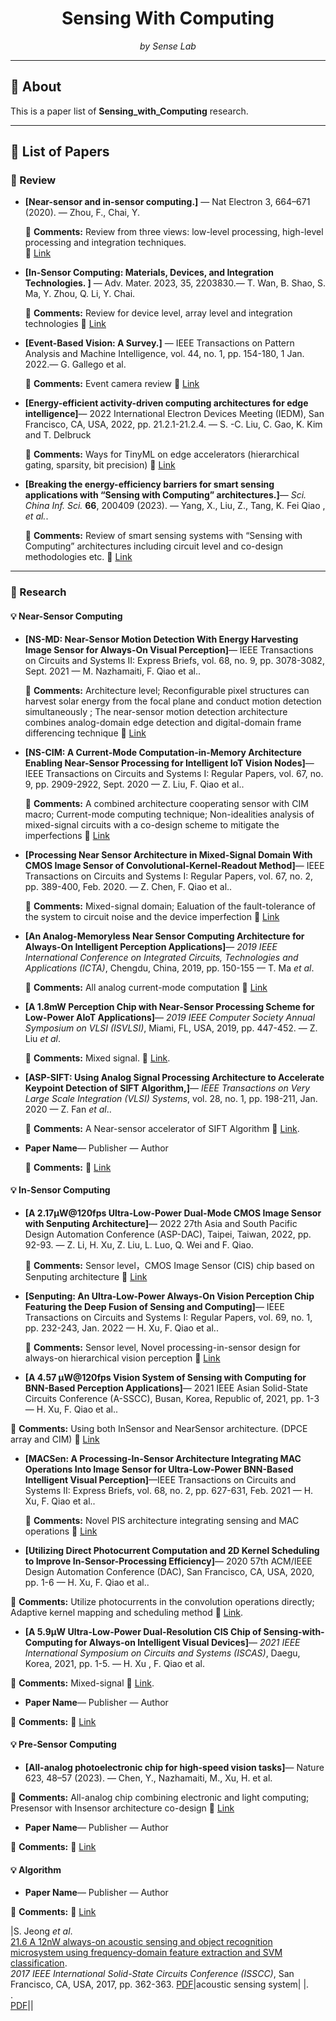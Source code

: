 <div align="center">

<h1>Sensing With Computing</h1>  
<p><em>by Sense Lab</em></p>

</div>

---

## 📘 About

This is a paper list of **Sensing_with_Computing** research.  



---

## 🔖 List of Papers

### 📑 Review

- **[Near-sensor and in-sensor computing.]** — Nat Electron 3, 664–671 (2020).  — Zhou, F., Chai, Y.

  📝 **Comments:** Review from three views: low-level processing, high-level processing and integration techniques.  
  🔗 [Link](https://doi.org/10.1038/s41928-020-00501-9)
  
  
- **[In-Sensor Computing: Materials, Devices, and Integration Technologies. ]** — Adv. Mater. 2023, 35, 2203830.— T. Wan, B. Shao, S. Ma, Y. Zhou, Q. Li, Y. Chai. 

  📝 **Comments:** Review for device level, array level and integration technologies 
  🔗 [Link](https://doi.org/10.1002/adma.202203830)
  
 - **[Event-Based Vision: A Survey.]** —  IEEE Transactions on Pattern Analysis and Machine Intelligence, vol. 44, no. 1, pp. 154-180, 1 Jan. 2022.— G. Gallego et al.  

    📝 **Comments:** Event camera review
  🔗 [Link](https://ieeexplore.ieee.org/document/9138762)

 - **[Energy-efficient activity-driven computing architectures for edge intelligence]**— 2022 International Electron Devices Meeting (IEDM), San Francisco, CA, USA, 2022, pp. 21.2.1-21.2.4. — S. -C. Liu, C. Gao, K. Kim and T. Delbruck

   📝 **Comments:** Ways for TinyML on edge accelerators (hierarchical gating, sparsity, bit precision)
  🔗 [Link](https://ieeexplore.ieee.org/document/10019443) 


 - **[Breaking the energy-efficiency barriers for smart sensing applications with “Sensing with Computing” architectures.]**— _Sci. China Inf. Sci._  **66**, 200409 (2023).  — Yang, X., Liu, Z., Tang, K. Fei Qiao , _et al._.

    📝 **Comments:** Review of smart sensing systems with “Sensing with Computing” architectures including circuit level and co-design methodologies etc. 
  🔗 [Link](https://link.springer.com/article/10.1007/s11432-023-3760-8) 



---

### 🔬 Research

####  💡 Near-Sensor Computing


 - **[NS-MD: Near-Sensor Motion Detection With Energy Harvesting Image Sensor for Always-On Visual Perception]**— IEEE Transactions on Circuits and Systems II: Express Briefs, vol. 68, no. 9, pp. 3078-3082, Sept. 2021 — M. Nazhamaiti, F. Qiao et al..

    📝 **Comments:** Architecture level; Reconfigurable pixel structures can harvest solar energy from the focal plane and conduct motion detection simultaneously ; The near-sensor motion detection architecture combines analog-domain edge detection and digital-domain frame differencing technique
  🔗 [Link](https://ieeexplore.ieee.org/document/9449866) 


 - **[NS-CIM: A Current-Mode Computation-in-Memory Architecture Enabling Near-Sensor Processing for Intelligent IoT Vision Nodes]**— IEEE Transactions on Circuits and Systems I: Regular Papers, vol. 67, no. 9, pp. 2909-2922, Sept. 2020 — Z. Liu, F. Qiao et al.. 
 
   📝 **Comments:** A combined architecture cooperating sensor with CIM macro; Current-mode computing technique;  Non-idealities analysis of mixed-signal circuits with a co-design scheme to mitigate the imperfections
  🔗 [Link](https://ieeexplore.ieee.org/document/9061142) 


 - **[Processing Near Sensor Architecture in Mixed-Signal Domain With CMOS Image Sensor of Convolutional-Kernel-Readout Method]**— IEEE Transactions on Circuits and Systems I: Regular Papers, vol. 67, no. 2, pp. 389-400, Feb. 2020. — Z. Chen, F. Qiao et al.. 

    📝 **Comments:** Mixed-signal domain; Ealuation of the fault-tolerance of the system to circuit noise and the device imperfection
  🔗 [Link](https://ieeexplore.ieee.org/document/8835152)
  

 - **[An Analog-Memoryless Near Sensor Computing Architecture for Always-On Intelligent Perception Applications]**— _2019 IEEE International Conference on Integrated Circuits, Technologies and Applications (ICTA)_, Chengdu, China, 2019, pp. 150-155 — T. Ma _et al_. 

    📝 **Comments:**  All analog current-mode computation
  🔗 [Link](https://ieeexplore.ieee.org/document/9012906)
  
  
 - **[A 1.8mW Perception Chip with Near-Sensor Processing Scheme for Low-Power AIoT Applications]**— _2019 IEEE Computer Society Annual Symposium on VLSI (ISVLSI)_, Miami, FL, USA, 2019, pp. 447-452. — Z. Liu _et al_.

   📝 **Comments:** Mixed signal.
  🔗 [Link](https://ieeexplore.ieee.org/document/8839347).

 - **[ASP-SIFT: Using Analog Signal Processing Architecture to Accelerate Keypoint Detection of SIFT Algorithm,]**— _IEEE Transactions on Very Large Scale Integration (VLSI) Systems_, vol. 28, no. 1, pp. 198-211, Jan. 2020 — Z. Fan _et al_..

   📝 **Comments:** A Near-sensor accelerator of SIFT Algorithm
  🔗 [Link](https://ieeexplore.ieee.org/document/8836114).  

 - **Paper Name**— Publisher — Author 

    📝 **Comments:** 
  🔗 [Link](https://example.com)  






#### 💡 In-Sensor Computing


 - **[A 2.17μW@120fps Ultra-Low-Power Dual-Mode CMOS Image Sensor with Senputing Architecture]**— 2022 27th Asia and South Pacific Design Automation Conference (ASP-DAC), Taipei, Taiwan, 2022, pp. 92-93. — Z. Li, H. Xu, Z. Liu, L. Luo, Q. Wei and F. Qiao. 

    📝 **Comments:** Sensor level，CMOS Image Sensor (CIS) chip based on Senputing architecture
  🔗 [Link](https://ieeexplore.ieee.org/document/9712591)


 - **[Senputing: An Ultra-Low-Power Always-On Vision Perception Chip Featuring the Deep Fusion of Sensing and Computing]**— IEEE Transactions on Circuits and Systems I: Regular Papers, vol. 69, no. 1, pp. 232-243, Jan. 2022 — H. Xu, F. Qiao et al..

    📝 **Comments:** Sensor level, Novel processing-in-sensor design for always-on hierarchical vision perception
  🔗 [Link](https://ieeexplore.ieee.org/document/9464962)



 - **[A 4.57 μW@120fps Vision System of Sensing with Computing for BNN-Based Perception Applications]**— 2021 IEEE Asian Solid-State Circuits Conference (A-SSCC), Busan, Korea, Republic of, 2021, pp. 1-3 — H. Xu, F. Qiao et al..
 
 📝 **Comments:** Using both InSensor and NearSensor architecture. (DPCE array and CIM)
  🔗 [Link](https://ieeexplore.ieee.org/document/9634759) 


 - **[MACSen: A Processing-In-Sensor Architecture Integrating MAC Operations Into Image Sensor for Ultra-Low-Power BNN-Based Intelligent Visual Perception]**—IEEE Transactions on Circuits and Systems II: Express Briefs, vol. 68, no. 2, pp. 627-631, Feb. 2021 — H. Xu, F. Qiao et al..

    📝 **Comments:** Novel PIS architecture integrating sensing and MAC operations
  🔗 [Link](https://ieeexplore.ieee.org/document/9164893) 


 - **[Utilizing Direct Photocurrent Computation and 2D Kernel Scheduling to Improve In-Sensor-Processing Efficiency]**— 2020 57th ACM/IEEE Design Automation Conference (DAC), San Francisco, CA, USA, 2020, pp. 1-6 — H. Xu, F. Qiao et al..
 
 📝 **Comments:**  Utilize photocurrents in the convolution operations directly; Adaptive kernel mapping and scheduling method
  🔗 [Link](https://ieeexplore.ieee.org/document/9218622). 


- **[A 5.9μW Ultra-Low-Power Dual-Resolution CIS Chip of Sensing-with-Computing for Always-on Intelligent Visual Devices]**— _2021 IEEE International Symposium on Circuits and Systems (ISCAS)_, Daegu, Korea, 2021, pp. 1-5. — H. Xu , F. Qiao et al. 

 📝 **Comments:**  Mixed-signal
  🔗 [Link](https://ieeexplore.ieee.org/document/9401338).


- **Paper Name**— Publisher — Author 

📝 **Comments:** 
  🔗 [Link](https://example.com)  





#### 💡  Pre-Sensor Computing


 - **[All-analog photoelectronic chip for high-speed vision tasks]**— Nature 623, 48–57 (2023). — Chen, Y., Nazhamaiti, M., Xu, H. et al. 
 
 📝 **Comments:** All-analog chip combining electronic and light computing;   Presensor with Insensor architecture co-design
  🔗 [Link](https://www.nature.com/articles/s41586-023-06558-8)  


 - **Paper Name**— Publisher — Author 
 
 📝 **Comments:** 
  🔗 [Link](https://example.com)  





#### 💡  Algorithm


 - **Paper Name**— Publisher — Author  
 
 📝 **Comments:** 
  🔗 [Link](https://example.com)  

|S. Jeong _et al_.<br>[21.6 A 12nW always-on acoustic sensing and object recognition microsystem using frequency-domain feature extraction and SVM classification](https://ieeexplore.ieee.org/document/7870411).<br>_2017 IEEE International Solid-State Circuits Conference (ISSCC)_, San Francisco, CA, USA, 2017, pp. 362-363. [PDF](https://ieeexplore.ieee.org/stamp/stamp.jsp?tp=&arnumber=7870411)|acoustic sensing system|
|.<br>[]().<br>[PDF]()||



